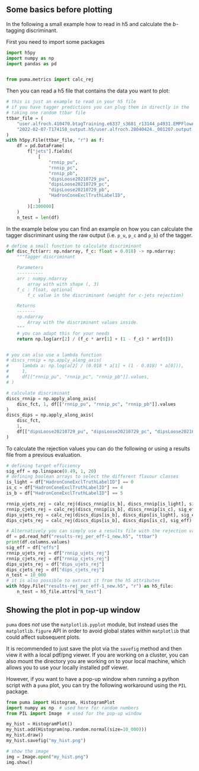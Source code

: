 ## Some basics before plotting

In the following a small example how to read in h5 and calculate the _b_-tagging
discriminant.

First you need to import some packages

```py
import h5py
import numpy as np
import pandas as pd


from puma.metrics import calc_rej
```

Then you can read a h5 file that contains the data you want to plot:

```py
# this is just an example to read in your h5 file
# if you have tagger predictions you can plug them in directly in the `disc_fct` as well
# taking one random ttbar file
ttbar_file = (
    "user.alfroch.410470.btagTraining.e6337_s3681_r13144_p4931.EMPFlowAll."
    "2022-02-07-T174158_output.h5/user.alfroch.28040424._001207.output.h5"
)
with h5py.File(ttbar_file, "r") as f:
    df = pd.DataFrame(
        f["jets"].fields(
            [
                "rnnip_pu",
                "rnnip_pc",
                "rnnip_pb",
                "dipsLoose20210729_pu",
                "dipsLoose20210729_pc",
                "dipsLoose20210729_pb",
                "HadronConeExclTruthLabelID",
            ]
        )[:300000]
    )
    n_test = len(df)
```

In the example below you can find an example on how you can calculate the tagger
discriminant using the raw output (i.e. `p_u`, `p_c` and `p_b`) of the tagger.

```py
# define a small function to calculate discriminant
def disc_fct(arr: np.ndarray, f_c: float = 0.018) -> np.ndarray:
    """Tagger discriminant

    Parameters
    ----------
    arr : numpy.ndarray
        array with with shape (, 3)
    f_c : float, optional
        f_c value in the discriminant (weight for c-jets rejection)

    Returns
    -------
    np.ndarray
        Array with the discriminant values inside.
    """
    # you can adapt this for your needs
    return np.log(arr[2] / (f_c * arr[1] + (1 - f_c) * arr[0]))


# you can also use a lambda function
# discs_rnnip = np.apply_along_axis(
#     lambda a: np.log(a[2] / (0.018 * a[1] + (1 - 0.018) * a[0])),
#     1,
#     df[["rnnip_pu", "rnnip_pc", "rnnip_pb"]].values,
# )

# calculate discriminant
discs_rnnip = np.apply_along_axis(
    disc_fct, 1, df[["rnnip_pu", "rnnip_pc", "rnnip_pb"]].values
)
discs_dips = np.apply_along_axis(
    disc_fct,
    1,
    df[["dipsLoose20210729_pu", "dipsLoose20210729_pc", "dipsLoose20210729_pb"]].values,
)
```

To calculate the rejection values you can do the following or using a results file
from a previous evaluation.

```py
# defining target efficiency
sig_eff = np.linspace(0.49, 1, 20)
# defining boolean arrays to select the different flavour classes
is_light = df["HadronConeExclTruthLabelID"] == 0
is_c = df["HadronConeExclTruthLabelID"] == 4
is_b = df["HadronConeExclTruthLabelID"] == 5

rnnip_ujets_rej = calc_rej(discs_rnnip[is_b], discs_rnnip[is_light], sig_eff)
rnnip_cjets_rej = calc_rej(discs_rnnip[is_b], discs_rnnip[is_c], sig_eff)
dips_ujets_rej = calc_rej(discs_dips[is_b], discs_dips[is_light], sig_eff)
dips_cjets_rej = calc_rej(discs_dips[is_b], discs_dips[is_c], sig_eff)
```

```py
# Alternatively you can simply use a results file with the rejection values
df = pd.read_hdf("results-rej_per_eff-1_new.h5", "ttbar")
print(df.columns.values)
sig_eff = df["effs"]
rnnip_ujets_rej = df["rnnip_ujets_rej"]
rnnip_cjets_rej = df["rnnip_cjets_rej"]
dips_ujets_rej = df["dips_ujets_rej"]
dips_cjets_rej = df["dips_cjets_rej"]
n_test = 10_000
# it is also possible to extract it from the h5 attributes
with h5py.File("results-rej_per_eff-1_new.h5", "r") as h5_file:
    n_test = h5_file.attrs["N_test"]
```

## Showing the plot in pop-up window

`puma` does *not* use the `matplotlib.pyplot` module, but instead uses the `matplotlib.figure`
API in order to avoid global states within `matplotlib` that could affect subsequent plots.

It is recommended to just save the plot via the `savefig` method and then view it with
a local pdf/png viewer. If you are working on a cluster, you can also mount the directory
you are working on to your local machine, which allows you to use your locally installed pdf viewer.

However, if you want to have a pop-up window when running a python script with a `puma`
plot, you can try the following workaround using the `PIL` package.

```py
from puma import Histogram, HistogramPlot
import numpy as np  # used here for random numbers
from PIL import Image  # used for the pop-up window

my_hist = HistogramPlot()
my_hist.add(Histogram(np.random.normal(size=10_000)))
my_hist.draw()
my_hist.savefig("my_hist.png")

# show the image
img = Image.open("my_hist.png")
img.show()
```